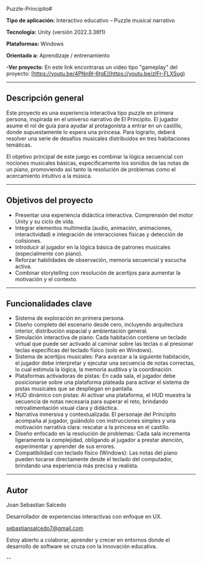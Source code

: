 Puzzle-Principito#  

**Tipo de aplicación:** Interactivo educativo – Puzzle musical narrativo

**Tecnología:** Unity (versión 2022.3.36f1)  

**Plataformas:** Windows  

**Orientado a:** Aprendizaje / entrenamiento 

**-Ver proyecto**: En este link encontraras un video tipo "gameplay" del proyecto: [https://youtu.be/4PNn9I-6tgE](https://youtu.be/zIFr-FLXSug)

--- 

## Descripción general

Este proyecto es una experiencia interactiva tipo puzzle en primera persona, inspirada en el universo narrativo de El Principito. El jugador asume el rol de guía para ayudar al protagonista a entrar en un castillo, donde supuestamente lo espera una princesa. Para lograrlo, deberá resolver una serie de desafíos musicales distribuidos en tres habitaciones temáticas.

El objetivo principal de este juego es combinar la lógica secuencial con nociones musicales básicas, específicamente los sonidos de las notas de un piano, promoviendo así tanto la resolución de problemas como el acercamiento intuitivo a la música.

---

##  Objetivos del proyecto

-  Presentar una experiencia didáctica interactiva. Comprensión del motor Unity y su ciclo de vida.
-  Integrar elementos multimedia (audio, animación, animaciones, interactividad) e integración de interacciones físicas y detección de colisiones.
-  Introducir al jugador en la lógica básica de patrones musicales (especialmente con piano).
-  Reforzar habilidades de observación, memoria secuencial y escucha activa.
-  Combinar storytelling con resolución de acertijos para aumentar la motivación y el contexto.

---

##  Funcionalidades clave

- Sistema de exploración en primera persona.
- Diseño completo del escenario desde cero, incluyendo arquitectura interior, distribución espacial y ambientación general.
- Simulación interactiva de piano: Cada habitación contiene un teclado virtual que puede ser activado al caminar sobre las teclas o al presionar teclas específicas del teclado físico (solo en Windows).
- Sistema de acertijos musicales: Para avanzar a la siguiente habitación, el jugador debe interpretar y ejecutar una secuencia de notas correctas, lo cual estimula la lógica, la memoria auditiva y la coordinación.
- Plataformas activadoras de pistas: En cada sala, el jugador debe posicionarse sobre una plataforma plateada para activar el sistema de pistas musicales que se despliegan en pantalla.
- HUD dinámico con pistas: Al activar una plataforma, el HUD muestra la secuencia de notas necesaria para superar el reto, brindando retroalimentación visual clara y didáctica.
- Narrativa inmersiva y contextualizada: El personaje del Principito acompaña al jugador, guiándolo con instrucciones simples y una motivación narrativa clara: rescatar a la princesa en el castillo.
- Diseño enfocado en la resolución de problemas: Cada sala incrementa ligeramente la complejidad, obligando al jugador a prestar atención, experimentar y aprender de sus errores.
- Compatibilidad con teclado físico (Windows): Las notas del piano pueden tocarse directamente desde el teclado del computador, brindando una experiencia más precisa y realista.



---

## Autor
Joan Sebastian Salcedo

Desarrollador de experiencias interactivas con enfoque en UX.

sebastiansalcedo7@gmail.com

Estoy abierto a colaborar, aprender y crecer en entornos donde el desarrollo de software se cruza con la innovación educativa.



--
